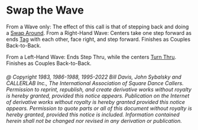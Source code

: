 
# Swap the Wave

From a Wave only: The effect of this call is that of stepping back and doing
a [Swap Around](../a1/swap_around.md). 
From a Right-Hand Wave: Centers take one step forward as ends
[Tag](../a1/partner_tag.md)
with each other, face right, and step forward. Finishes as Couples Back-to-Back.

From a Left-Hand Wave: Ends Step Thru, while the centers 
[Turn Thru](../ms/turn_thru.md). Finishes as Couples Back-to-Back.

###### @ Copyright 1983, 1986-1988, 1995-2022 Bill Davis, John Sybalsky and CALLERLAB Inc., The International Association of Square Dance Callers. Permission to reprint, republish, and create derivative works without royalty is hereby granted, provided this notice appears. Publication on the Internet of derivative works without royalty is hereby granted provided this notice appears. Permission to quote parts or all of this document without royalty is hereby granted, provided this notice is included. Information contained herein shall not be changed nor revised in any derivation or publication.
